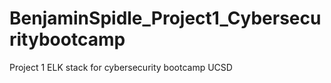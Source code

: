 # BenjaminSpidle_Project1_Cybersecuritybootcamp
Project 1 ELK stack for cybersecurity bootcamp UCSD
